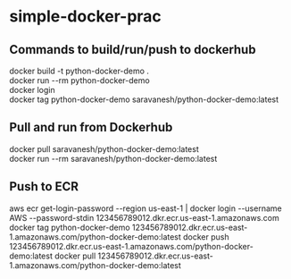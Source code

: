 # simple-docker-prac
## Commands to build/run/push to dockerhub
docker build -t python-docker-demo .  
docker run --rm python-docker-demo  
docker login  
docker tag python-docker-demo saravanesh/python-docker-demo:latest  

## Pull and run from Dockerhub
docker pull saravanesh/python-docker-demo:latest  
docker run --rm saravanesh/python-docker-demo:latest  

## Push to ECR
aws ecr get-login-password --region us-east-1 | docker login --username AWS --password-stdin 123456789012.dkr.ecr.us-east-1.amazonaws.com
docker tag python-docker-demo 123456789012.dkr.ecr.us-east-1.amazonaws.com/python-docker-demo:latest
docker push 123456789012.dkr.ecr.us-east-1.amazonaws.com/python-docker-demo:latest
docker pull 123456789012.dkr.ecr.us-east-1.amazonaws.com/python-docker-demo:latest
